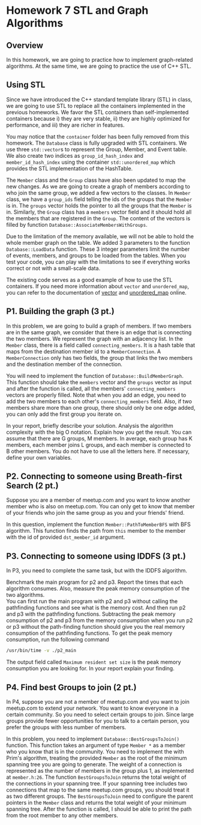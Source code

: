 # Homework 7 STL and Graph Algorithms

## Overview

In this homework, we are going to practice how to implement graph-related algorithms. 
At the same time, we are going to practice the use of C++ STL.

## Using STL

Since we have introduced the C++ standard template library (STL) in class,
we are going to use STL to replace all the containers implemented in the previous homeworks. 
We favor the STL containers than self-implemented containers because
i) they are very stable, ii) they are highly optimized for performance, and iii) they are richer in features.

You may notice that the `container` folder has been fully removed from this homework. 
The `Database` class is fully upgraded with STL containers. 
We use three `std::vector`s to represent the Group, Member, and Event table.
We also  create two indices as `group_id_hash_index` and `member_id_hash_index` using
the container `std::unordered_map` which provides the STL implementation of the HashTable.

The `Member` class and the `Group` class have also been updated to map the new changes.
As we are going to create a graph of members according to who join the same group, we added a few vectors to the classes. 
In `Member` class, we have a `group_ids` field telling the ids of the groups that the `Member` is in.
The `groups` vector holds the pointer to all the groups that the `Member` is in.
Similarly, the `Group` class has a `members` vector field and it should hold all the members that are registered in the `Group`.
The content of the vectors is filled by function `Database::AssociateMembersWithGroups`.

Due to the limitation of the memory available, we will not be able to hold the whole member graph on the table. 
We added 3 parameters to the function `Database::LoadData` function.
These 3 integer parameters limit the number of events, members, and groups to be loaded from the tables.
When you test your code, you can play with the limitations to see if everything works correct or not with a small-scale data.

The existing code serves as a good example of how to use the STL
containers.  If you need more information about `vector` and `unordered_map`, you can refer to the documentation of
[vector](http://www.cplusplus.com/reference/vector/vector/) and
[unordered_map](http://www.cplusplus.com/reference/unordered_map/unordered_map/)
online.

## P1. Building the graph (3 pt.)

In this problem, we are going to build a graph of members. 
If two members are in the same graph, we consider that there is an edge that is connecting the two members. 
We represent the graph with an adjacency list. In the `Member` class, there is a field called `connecting_members`.
It is a hash table that maps from the destination member id to a `MemberConnection`. 
A `MemberConnection` only has two fields, the group that links the two members and the destination member of the connection.

You will need to implement the function of `Database::BuildMemberGraph`. 
This function should take the `members` vector and the `groups` vector as input and after the function is called,
all the members' `connecting_members` vectors are properly filled. 
Note that when you add an edge, you need to add the two members to each other's `connecting_members` field.
Also, if two members share more than one group, there should only be one edge added, you can only add the first group you iterate on.

In your report, briefly describe your solution. Analysis the algorithm
complexity with the big O notation. Explain how you get the result.
You can assume that there are G groups, M members. 
In average, each group has K members, each member joins L groups, and each member is connected to B other members.
You do not have to use all the letters here. If necessary, define your own variables.

## P2. Connecting to someone using Breath-first Search (2 pt.)

Suppose you are a member of meetup.com and you want to know another member who is also on meetup.com.
You can only get to know that member of your friends who join the same group as you and your friends' friend. 

In this question, implement the function `Member::PathToMemberBFS` with BFS algorithm. 
This function finds the path from `this` member to the member with the id of provided `dst_member_id` argument.

## P3. Connecting to someone using IDDFS (3 pt.)

In P3, you need to complete the same task, but with the IDDFS algorithm.

Benchmark the main program for p2 and p3. Report the times that each algorithm consumes.
Also, measure the peak memory consumption of the two algorithms.  
You can first run the main program with p2 and p3 without calling the pathfinding functions and see what is the memory cost.
And then run p2 and p3 with the pathfinding functions. 
Subtracting the peak memory consumption of p2 and p3 from the memory consumption when you run p2 or p3 
without the path-finding function should give you the real memory consumption of the pathfinding functions. 
To get the peak memory consumption, run the following command 

```bash
/usr/bin/time -v ./p2_main
```

The output field called `Maximum resident set size` is the peak memory consumption you are looking for. In your report explain your finding.

## P4. Find best Groups to join (2 pt.)

In P4, suppose you are not a member of meetup.com and you want to join meetup.com to extend your network.
You want to know everyone in a certain community. So you need to select certain groups to join. 
Since large groups provide fewer opportunities for you to talk to a certain person, you prefer the groups with less number of members.

In this problem, you need to implement `Database::BestGroupsToJoin()` function. 
This function takes an argument of type `Member *` as a member who you know that is in the community.
You need to implement the with Prim's algorithm, treating the provided `Member` as the root of the minimum spanning tree you are going to generate.
The weight of a connection is represented as the number of members in the group plus 1, as implemented at `member.h:26`. The function
`BestGroupsToJoin` returns the total weight of the connections in your spanning tree. 
If your spanning tree includes two connections that map to the same meetup.com groups, you should treat it as two different groups. 
The `BestGroupsToJoin` need to configure the parent pointers in the `Member` class and returns the total weight of your minimum spanning tree. 
After the function is called, I should be able to print the path from the root member to any other members.

